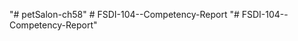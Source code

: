 "# petSalon-ch58" 
#   F S D I - 1 0 4 - - C o m p e t e n c y - R e p o r t  
 "# FSDI-104--Competency-Report" 
